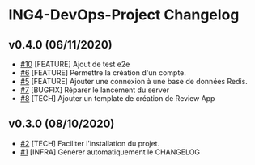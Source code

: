 # ING4-DevOps-Project Changelog

## v0.4.0 (06/11/2020)

- [#10](https://github.com/VincentHardouin/ING4-DevOps-Project/pull/10) [FEATURE] Ajout de test e2e
- [#6](https://github.com/VincentHardouin/ING4-DevOps-Project/pull/6) [FEATURE] Permettre la création d'un compte. 
- [#5](https://github.com/VincentHardouin/ING4-DevOps-Project/pull/5) [FEATURE] Ajouter une connexion à une base de données Redis.
- [#7](https://github.com/VincentHardouin/ING4-DevOps-Project/pull/7) [BUGFIX] Réparer le lancement du server
- [#8](https://github.com/VincentHardouin/ING4-DevOps-Project/pull/8) [TECH] Ajouter un template de création de Review App

## v0.3.0 (08/10/2020)

- [#2](https://github.com/VincentHardouin/ING4-DevOps-Project/pull/2) [TECH] Faciliter l'installation du projet.
- [#1](https://github.com/VincentHardouin/ING4-DevOps-Project/pull/1) [INFRA] Générer automatiquement le CHANGELOG
